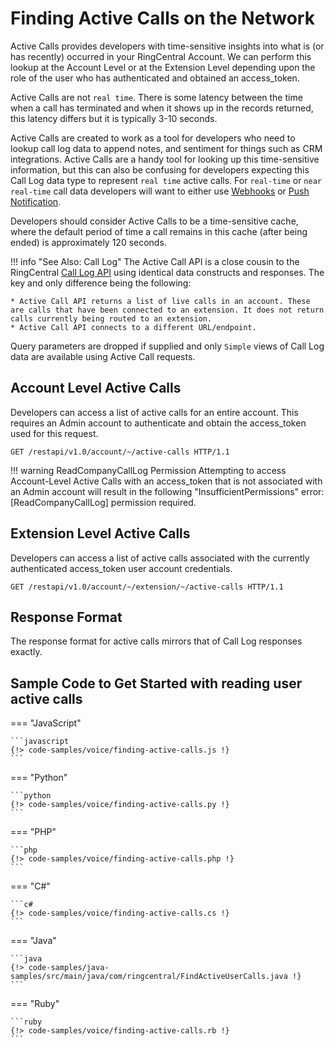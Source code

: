 # Finding Active Calls on the Network

Active Calls provides developers with time-sensitive insights into what is (or has recently) occurred in your RingCentral Account. We can perform this lookup at the Account Level or at the Extension Level depending upon the role of the user who has authenticated and obtained an access_token.

Active Calls are not `real time`. There is some latency between the time when a call has terminated and when it shows up in the records returned, this latency differs but it is typically 3-10 seconds.

Active Calls are created to work as a tool for developers who need to lookup call log data to append notes, and sentiment for things such as CRM integrations. Active Calls are a handy tool for looking up this time-sensitive information, but this can also be confusing for developers expecting this Call Log data type to represent `real time` active calls. For `real-time` or `near real-time` call data developers will want to either use [Webhooks](http://ringcentral-quickstart.readthedocs.io/en/latest/webhooks/) or [Push Notification](https://developers.ringcentral.com/api-docs/latest/index.html#!#RefNotifications.html).

Developers should consider Active Calls to be a time-sensitive cache, where the default period of time a call remains in this cache (after being ended) is approximately 120 seconds.

!!! info "See Also: Call Log"
    The Active Call API is a close cousin to the RingCentral [Call Log API](../call-log/reading-call-log/) using identical data constructs and responses. The key and only difference being the following:

    * Active Call API returns a list of live calls in an account. These are calls that have been connected to an extension. It does not return calls currently being routed to an extension.
    * Active Call API connects to a different URL/endpoint.

Query parameters are dropped if supplied and only `Simple` views of Call Log data are available using Active Call requests.

## Account Level Active Calls

Developers can access a list of active calls for an entire account. This requires an Admin account to authenticate and obtain the access_token used for this request.

```http
GET /restapi/v1.0/account/~/active-calls HTTP/1.1
```

!!! warning ReadCompanyCallLog Permission
    Attempting to access Account-Level Active Calls with an access_token that is not associated with an Admin account will result in the following "InsufficientPermissions" error: [ReadCompanyCallLog] permission required.

## Extension Level Active Calls

Developers can access a list of active calls associated with the currently authenticated access_token user account credentials.

```http
GET /restapi/v1.0/account/~/extension/~/active-calls HTTP/1.1
```

## Response Format

The response format for active calls mirrors that of Call Log responses exactly.

## Sample Code to Get Started with reading user active calls

=== "JavaScript"

    ```javascript
    {!> code-samples/voice/finding-active-calls.js !}
    ```

=== "Python"

    ```python
    {!> code-samples/voice/finding-active-calls.py !}
    ```
    
=== "PHP"

    ```php
    {!> code-samples/voice/finding-active-calls.php !}
    ```

=== "C#"

    ```c#
    {!> code-samples/voice/finding-active-calls.cs !}
    ```

=== "Java"

    ```java
    {!> code-samples/java-samples/src/main/java/com/ringcentral/FindActiveUserCalls.java !}
    ```

=== "Ruby"

    ```ruby
    {!> code-samples/voice/finding-active-calls.rb !}
    ```    
